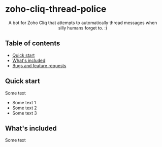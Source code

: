 # zoho-cliq-thread-police
 
<p align="center">

  <p align="center">
    A bot for Zoho Cliq that attempts to automatically thread messages when silly humans forget to. :)
  </p>
</p>


## Table of contents

- [Quick start](#quick-start)
- [What's included](#whats-included)
- [Bugs and feature requests](#bugs-and-feature-requests)

## Quick start

Some text

- Some text 1
- Some text 2
- Some text 3


## What's included

Some text

```
